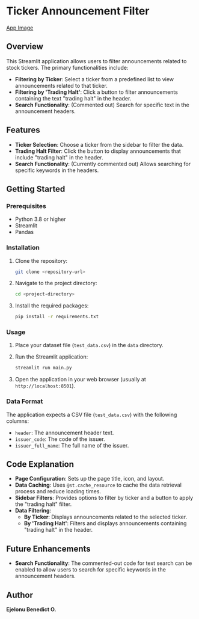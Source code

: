 # Ticker Announcement Filter

[App Image](https://github.com/Bwhiz/Financial-data-assessment/blob/master/assets/ticker_app.jpg)

## Overview

This Streamlit application allows users to filter announcements related to stock tickers. The primary functionalities include:

- **Filtering by Ticker**: Select a ticker from a predefined list to view announcements related to that ticker.
- **Filtering by 'Trading Halt'**: Click a button to filter announcements containing the text "trading halt" in the header.
- **Search Functionality**: (Commented out) Search for specific text in the announcement headers.

## Features

- **Ticker Selection**: Choose a ticker from the sidebar to filter the data.
- **Trading Halt Filter**: Click the button to display announcements that include "trading halt" in the header.
- **Search Functionality**: (Currently commented out) Allows searching for specific keywords in the headers.

## Getting Started

### Prerequisites

- Python 3.8 or higher
- Streamlit
- Pandas

### Installation

1. Clone the repository:
    ```bash
    git clone <repository-url>
    ```

2. Navigate to the project directory:
    ```bash
    cd <project-directory>
    ```

3. Install the required packages:
    ```bash
    pip install -r requirements.txt
    ```

### Usage

1. Place your dataset file (`test_data.csv`) in the `data` directory.

2. Run the Streamlit application:
    ```bash
    streamlit run main.py
    ```


3. Open the application in your web browser (usually at `http://localhost:8501`).

### Data Format

The application expects a CSV file (`test_data.csv`) with the following columns:

- `header`: The announcement header text.
- `issuer_code`: The code of the issuer.
- `issuer_full_name`: The full name of the issuer.

## Code Explanation

- **Page Configuration**: Sets up the page title, icon, and layout.
- **Data Caching**: Uses `@st.cache_resource` to cache the data retrieval process and reduce loading times.
- **Sidebar Filters**: Provides options to filter by ticker and a button to apply the "trading halt" filter.
- **Data Filtering**:
  - **By Ticker**: Displays announcements related to the selected ticker.
  - **By 'Trading Halt'**: Filters and displays announcements containing "trading halt" in the header.

## Future Enhancements

- **Search Functionality**: The commented-out code for text search can be enabled to allow users to search for specific keywords in the announcement headers.

## Author

**Ejelonu Benedict O.**


